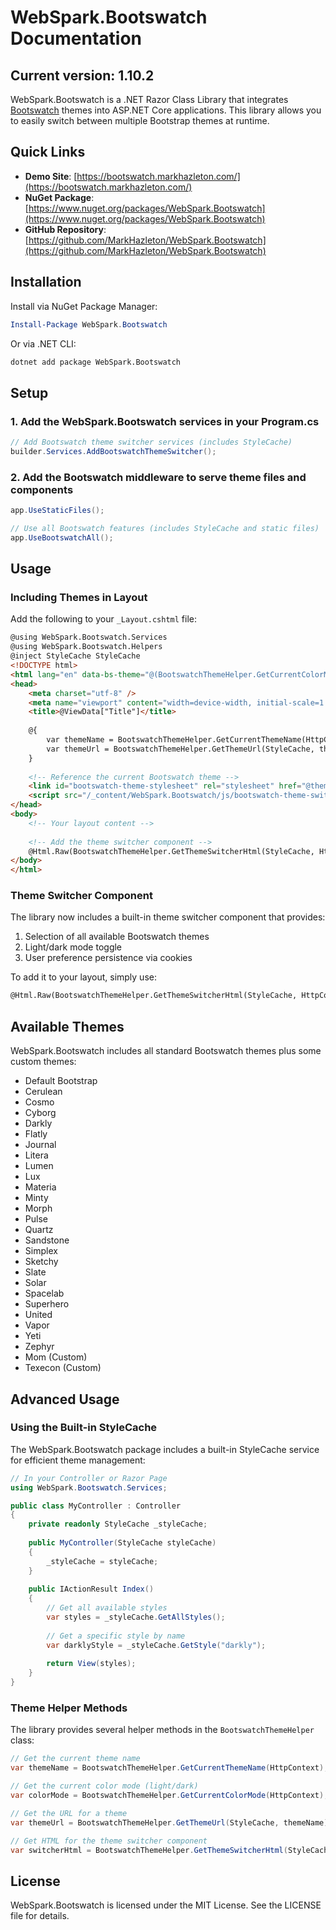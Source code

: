 # WebSpark.Bootswatch Documentation

## Current version: 1.10.2

WebSpark.Bootswatch is a .NET Razor Class Library that integrates [Bootswatch](https://bootswatch.com/) themes into ASP.NET Core applications. This library allows you to easily switch between multiple Bootstrap themes at runtime.

## Quick Links

- **Demo Site**: [https://bootswatch.markhazleton.com/](https://bootswatch.markhazleton.com/)
- **NuGet Package**: [https://www.nuget.org/packages/WebSpark.Bootswatch](https://www.nuget.org/packages/WebSpark.Bootswatch)
- **GitHub Repository**: [https://github.com/MarkHazleton/WebSpark.Bootswatch](https://github.com/MarkHazleton/WebSpark.Bootswatch)

## Installation

Install via NuGet Package Manager:

```powershell
Install-Package WebSpark.Bootswatch
```

Or via .NET CLI:

```bash
dotnet add package WebSpark.Bootswatch
```

## Setup

### 1. Add the WebSpark.Bootswatch services in your Program.cs

```csharp
// Add Bootswatch theme switcher services (includes StyleCache)
builder.Services.AddBootswatchThemeSwitcher();
```

### 2. Add the Bootswatch middleware to serve theme files and components

```csharp
app.UseStaticFiles();

// Use all Bootswatch features (includes StyleCache and static files)
app.UseBootswatchAll();
```

## Usage

### Including Themes in Layout

Add the following to your `_Layout.cshtml` file:

```html
@using WebSpark.Bootswatch.Services
@using WebSpark.Bootswatch.Helpers
@inject StyleCache StyleCache
<!DOCTYPE html>
<html lang="en" data-bs-theme="@(BootswatchThemeHelper.GetCurrentColorMode(HttpContext))">
<head>
    <meta charset="utf-8" />
    <meta name="viewport" content="width=device-width, initial-scale=1.0" />
    <title>@ViewData["Title"]</title>
    
    @{
        var themeName = BootswatchThemeHelper.GetCurrentThemeName(HttpContext);
        var themeUrl = BootswatchThemeHelper.GetThemeUrl(StyleCache, themeName);
    }
    
    <!-- Reference the current Bootswatch theme -->
    <link id="bootswatch-theme-stylesheet" rel="stylesheet" href="@themeUrl" />
    <script src="/_content/WebSpark.Bootswatch/js/bootswatch-theme-switcher.js"></script>
</head>
<body>
    <!-- Your layout content -->
    
    <!-- Add the theme switcher component -->
    @Html.Raw(BootswatchThemeHelper.GetThemeSwitcherHtml(StyleCache, HttpContext))
</body>
</html>
```

### Theme Switcher Component

The library now includes a built-in theme switcher component that provides:

1. Selection of all available Bootswatch themes
2. Light/dark mode toggle
3. User preference persistence via cookies

To add it to your layout, simply use:

```html
@Html.Raw(BootswatchThemeHelper.GetThemeSwitcherHtml(StyleCache, HttpContext))
```

## Available Themes

WebSpark.Bootswatch includes all standard Bootswatch themes plus some custom themes:

- Default Bootstrap
- Cerulean
- Cosmo
- Cyborg
- Darkly
- Flatly
- Journal
- Litera
- Lumen
- Lux
- Materia
- Minty
- Morph
- Pulse
- Quartz
- Sandstone
- Simplex
- Sketchy
- Slate
- Solar
- Spacelab
- Superhero
- United
- Vapor
- Yeti
- Zephyr
- Mom (Custom)
- Texecon (Custom)

## Advanced Usage

### Using the Built-in StyleCache

The WebSpark.Bootswatch package includes a built-in StyleCache service for efficient theme management:

```csharp
// In your Controller or Razor Page
using WebSpark.Bootswatch.Services;

public class MyController : Controller
{
    private readonly StyleCache _styleCache;
    
    public MyController(StyleCache styleCache)
    {
        _styleCache = styleCache;
    }
    
    public IActionResult Index()
    {
        // Get all available styles
        var styles = _styleCache.GetAllStyles();
        
        // Get a specific style by name
        var darklyStyle = _styleCache.GetStyle("darkly");
        
        return View(styles);
    }
}
```

### Theme Helper Methods

The library provides several helper methods in the `BootswatchThemeHelper` class:

```csharp
// Get the current theme name
var themeName = BootswatchThemeHelper.GetCurrentThemeName(HttpContext);

// Get the current color mode (light/dark)
var colorMode = BootswatchThemeHelper.GetCurrentColorMode(HttpContext);

// Get the URL for a theme
var themeUrl = BootswatchThemeHelper.GetThemeUrl(StyleCache, themeName);

// Get HTML for the theme switcher component
var switcherHtml = BootswatchThemeHelper.GetThemeSwitcherHtml(StyleCache, HttpContext);
```

## License

WebSpark.Bootswatch is licensed under the MIT License. See the LICENSE file for details.
